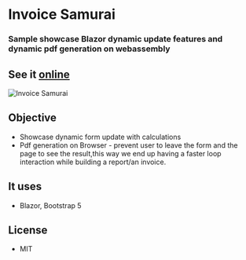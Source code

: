 
# Invoice Samurai
### Sample showcase Blazor dynamic update features and dynamic pdf generation on webassembly
## See it [online](https://invoicesamurai.marques.top)

![Invoice Samurai](invoicesamurai.gif)


## Objective
- Showcase dynamic form update with calculations
- Pdf generation on Browser - prevent user to leave the form and the page to see the result,this way we end up having a faster loop interaction while building a report/an invoice.

## It uses
- Blazor, Bootstrap 5

## License
- MIT

